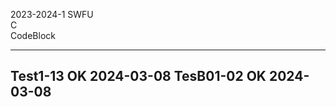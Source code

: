 2023-2024-1 SWFU<br>
C<br>
CodeBlock

-----------
Test1-13 OK 2024-03-08
TesB01-02 OK 2024-03-08
-------
